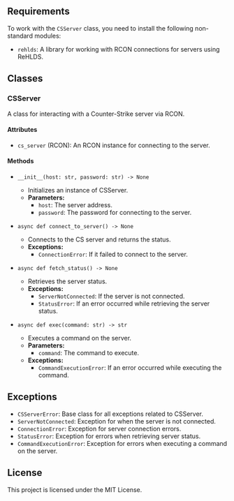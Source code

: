 ## Requirements

To work with the `CSServer` class, you need to install the following non-standard modules:

- `rehlds`: A library for working with RCON connections for servers using ReHLDS.

## Classes

### CSServer

A class for interacting with a Counter-Strike server via RCON.

#### Attributes

- `cs_server` (RCON): An RCON instance for connecting to the server.

#### Methods

- `__init__(host: str, password: str) -> None`
  - Initializes an instance of CSServer.
  - **Parameters:**
    - `host`: The server address.
    - `password`: The password for connecting to the server.

- `async def connect_to_server() -> None`
  - Connects to the CS server and returns the status.
  - **Exceptions:**
    - `ConnectionError`: If it failed to connect to the server.

- `async def fetch_status() -> None`
  - Retrieves the server status.
  - **Exceptions:**
    - `ServerNotConnected`: If the server is not connected.
    - `StatusError`: If an error occurred while retrieving the server status.

- `async def exec(command: str) -> str`
  - Executes a command on the server.
  - **Parameters:**
    - `command`: The command to execute.
  - **Exceptions:**
    - `CommandExecutionError`: If an error occurred while executing the command.

## Exceptions

- `CSServerError`: Base class for all exceptions related to CSServer.
- `ServerNotConnected`: Exception for when the server is not connected.
- `ConnectionError`: Exception for server connection errors.
- `StatusError`: Exception for errors when retrieving server status.
- `CommandExecutionError`: Exception for errors when executing a command on the server.

## License

This project is licensed under the MIT License.
